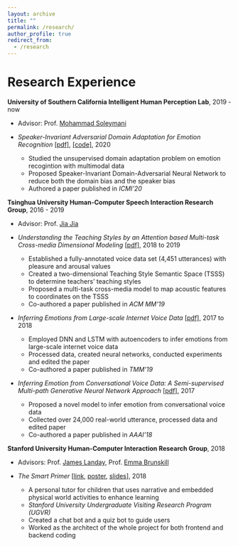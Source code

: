 ```yaml
---
layout: archive
title: ""
permalink: /research/
author_profile: true
redirect_from:
  - /research
---
```


Research Experience
======
**University of Southern California Intelligent Human Perception Lab**, 2019 - now

* Advisor: Prof. [Mohammad Soleymani](https://www.ihp-lab.org/)

* *Speaker-Invariant Adversarial Domain Adaptation for Emotion Recognition* [[pdf]](https://yufengyin.github.io/files/icmi20.pdf), [[code]](https://github.com/intelligent-human-perception-laboratory/Speaker-Invariant-Domain-Adversarial-Neural-Networks), 2020
  * Studied the unsupervised domain adaptation problem on emotion recogintion with multimodal data
  * Proposed Speaker-Invariant Domain-Adversarial Neural Network to reduce both the domain bias and the speaker bias
  * Authored a paper published in *ICMI'20*

**Tsinghua University Human-Computer Speech Interaction Research Group**, 2016 - 2019

* Advisor: Prof. [Jia Jia](https://hcsi.cs.tsinghua.edu.cn/)

* *Understanding the Teaching Styles by an Attention based Multi-task Cross-media Dimensional Modeling* [[pdf]](https://yufengyin.github.io/files/mm19.pdf), 2018 to 2019
  * Established a fully-annotated voice data set (4,451 utterances) with pleasure and arousal values
  * Created a two-dimensional Teaching Style Semantic Space (TSSS) to determine teachers’ teaching styles
  * Proposed a multi-task cross-media model to map acoustic features to coordinates on the TSSS
  * Co-authored a paper published in *ACM MM'19*

* *Inferring Emotions from Large-scale Internet Voice Data*  [[pdf]](https://yufengyin.github.io/files/tmm19.pdf), 2017 to 2018
  * Employed DNN and LSTM with autoencoders to infer emotions from large-scale internet voice data
  * Processed data, created neural networks, conducted experiments and edited the paper
  * Co-authored a paper published in *TMM'19*

* *Inferring Emotion from Conversational Voice Data: A Semi-supervised Multi-path Generative Neural Network Approach* [[pdf]](https://yufengyin.github.io/files/aaai18.pdf), 2017
  * Proposed a novel model to infer emotion from conversational voice data
  * Collected over 24,000 real-world utterance, processed data and edited paper
  * Co-authored a paper published in *AAAI'18*

**Stanford University Human-Computer Interaction Research Group**, 2018

* Advisors: Prof. [James Landay](https://profiles.stanford.edu/james-landay), Prof. [Emma Brunskill](https://cs.stanford.edu/people/ebrun/)

* *The Smart Primer* [[link](https://hci.stanford.edu/research/smartprimer/projects/smartprimer.html), [poster](https://yufengyin.github.io/files/poster.pdf), [slides](https://yufengyin.github.io/files/slides.pdf)], 2018
  * A personal tutor for children that uses narrative and embedded physical world activities to enhance learning
  * *Stanford University Undergraduate Visiting Research Program (UGVR)*
  * Created a chat bot and a quiz bot to guide users
  * Worked as the architect of the whole project for both frontend and backend coding

